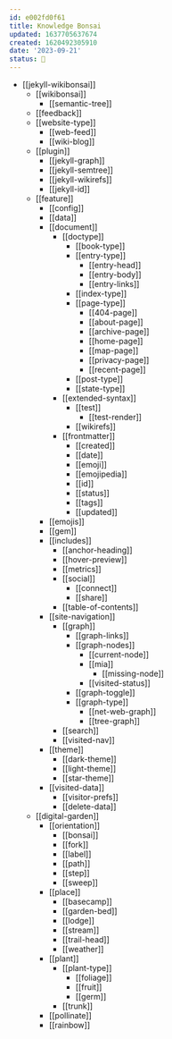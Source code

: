 ```yaml
---
id: e002fd0f61
title: Knowledge Bonsai
updated: 1637705637674
created: 1620492305910
date: '2023-09-21'
status: 🎋
---
```


- [[jekyll-wikibonsai]]
  - [[wikibonsai]]
    - [[semantic-tree]]
  - [[feedback]]
  - [[website-type]]
    - [[web-feed]]
    - [[wiki-blog]]
  - [[plugin]]
    - [[jekyll-graph]]
    - [[jekyll-semtree]]
    - [[jekyll-wikirefs]]
    - [[jekyll-id]]
  - [[feature]]
    - [[config]]
    - [[data]]
    - [[document]]
      - [[doctype]]
        - [[book-type]]
        - [[entry-type]]
          - [[entry-head]]
          - [[entry-body]]
          - [[entry-links]]
        - [[index-type]]
        - [[page-type]]
          - [[404-page]]
          - [[about-page]]
          - [[archive-page]]
          - [[home-page]]
          - [[map-page]]
          - [[privacy-page]]
          - [[recent-page]]
        - [[post-type]]
        - [[state-type]]
      - [[extended-syntax]]
        - [[test]]
          - [[test-render]]
        - [[wikirefs]]
      - [[frontmatter]]
        - [[created]]
        - [[date]]
        - [[emoji]]
        - [[emojipedia]]
        - [[id]]
        - [[status]]
        - [[tags]]
        - [[updated]]
    - [[emojis]]
    - [[gem]]
    - [[includes]]
      - [[anchor-heading]]
      - [[hover-preview]]
      - [[metrics]]
      - [[social]]
        - [[connect]]
        - [[share]]
      - [[table-of-contents]]
    - [[site-navigation]]
      - [[graph]]
        - [[graph-links]]
        - [[graph-nodes]]
          - [[current-node]]
          - [[mia]]
            - [[missing-node]]
          - [[visited-status]]
        - [[graph-toggle]]
        - [[graph-type]]
          - [[net-web-graph]]
          - [[tree-graph]]
      - [[search]]
      - [[visited-nav]]
    - [[theme]]
      - [[dark-theme]]
      - [[light-theme]]
      - [[star-theme]]
    - [[visited-data]]
      - [[visitor-prefs]]
      - [[delete-data]]
  - [[digital-garden]]
    - [[orientation]]
      - [[bonsai]]
      - [[fork]]
      - [[label]]
      - [[path]]
      - [[step]]
      - [[sweep]]
    - [[place]]
      - [[basecamp]]
      - [[garden-bed]]
      - [[lodge]]
      - [[stream]]
      - [[trail-head]]
      - [[weather]]
    - [[plant]]
      - [[plant-type]]
        - [[foliage]]
        - [[fruit]]
        - [[germ]]
      - [[trunk]]
    - [[pollinate]]
    - [[rainbow]]
